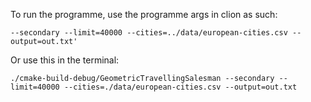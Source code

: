 To run the programme, use the programme args in clion as such:

`--secondary --limit=40000 --cities=../data/european-cities.csv --output=out.txt'`

Or use this in the terminal:

`./cmake-build-debug/GeometricTravellingSalesman --secondary --limit=40000 --cities=./data/european-cities.csv --output=out.txt`

